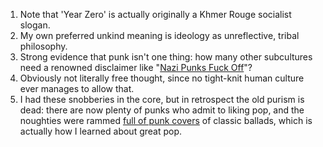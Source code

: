<div class="footnotes">

<ol>
    <!-- 1 -->
    <li class="footnote" id="fn:1">
		Note that 'Year Zero' is actually originally a Khmer Rouge socialist slogan.
	</li>
	<!--  -->
	<li class="footnote" id="fn:2">
		My own preferred unkind meaning is ideology as unreflective, tribal philosophy.
	</li>
	<!--  -->
	<li class="footnote" id="fn:3">
		Strong evidence that punk isn't one thing: how many other subcultures need a renowned disclaimer like "<a href="{{nazi}}">Nazi Punks Fuck Off</a>"?
	</li>
	<!--  -->
	<li class="footnote" id="fn:4">
		Obviously not literally free thought, since no tight-knit human culture ever manages to allow that.
	</li>
	<!--  -->
	<li class="footnote" id="fn:5">
		I had these snobberies in the core, but in retrospect the old purism is dead: there are now plenty of punks who admit to liking pop, and the noughties were rammed <a href="{{gimme}}">full of punk covers</a> of classic ballads, which is actually how I learned about great pop.
	</li>
</ol>

</div>